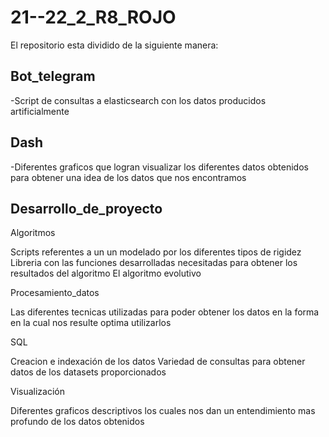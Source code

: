 # 21--22_2_R8_ROJO


El repositorio esta dividido de la siguiente manera:

Bot_telegram
--
-Script de consultas a elasticsearch con los datos producidos artificialmente

Dash
--
-Diferentes graficos que logran visualizar los diferentes datos obtenidos para obtener una idea de los datos que nos encontramos

Desarrollo_de_proyecto
--
Algoritmos

Scripts referentes a un un modelado por los diferentes tipos de rigidez
Libreria con las funciones desarrolladas necesitadas para obtener los resultados del algoritmo
El algoritmo evolutivo

Procesamiento_datos

Las diferentes tecnicas utilizadas para poder obtener los datos en la forma en la cual nos resulte optima utilizarlos

SQL

Creacion e indexación de los datos
Variedad de consultas para obtener datos de los datasets proporcionados

Visualización

Diferentes graficos descriptivos los cuales nos dan un entendimiento mas profundo de los datos obtenidos
